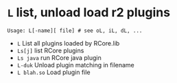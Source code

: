 <!-- TITLE: L -->

#  `L` list, unload load r2 plugins


```
Usage: L[-name][ file] # see oL, iL, dL, ...
```


- `L` List all plugins loaded by RCore.lib
- `Ls[j]` list RCore plugins
- `Ls java` run RCore java plugin
- `L-duk` Unload plugin matching in filename
- `L blah.so` Load plugin file
